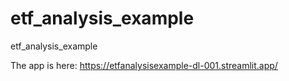 # etf_analysis_example
etf_analysis_example


The app is here: https://etfanalysisexample-dl-001.streamlit.app/
